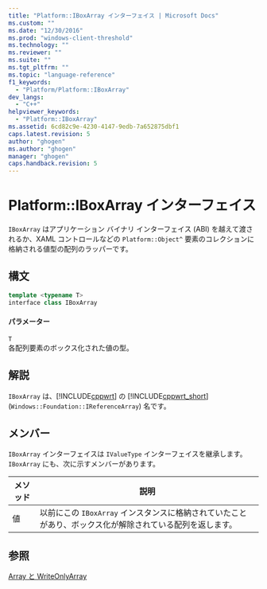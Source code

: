 ```yaml
---
title: "Platform::IBoxArray インターフェイス | Microsoft Docs"
ms.custom: ""
ms.date: "12/30/2016"
ms.prod: "windows-client-threshold"
ms.technology: ""
ms.reviewer: ""
ms.suite: ""
ms.tgt_pltfrm: ""
ms.topic: "language-reference"
f1_keywords: 
  - "Platform/Platform::IBoxArray"
dev_langs: 
  - "C++"
helpviewer_keywords: 
  - "Platform::IBoxArray"
ms.assetid: 6cd82c9e-4230-4147-9edb-7a652875dbf1
caps.latest.revision: 5
author: "ghogen"
ms.author: "ghogen"
manager: "ghogen"
caps.handback.revision: 5
---
```

# Platform::IBoxArray インターフェイス
`IBoxArray` はアプリケーション バイナリ インターフェイス \(ABI\) を越えて渡されるか、XAML コントロールなどの `Platform::Object^` 要素のコレクションに格納される値型の配列のラッパーです。  
  
## 構文  
  
```cpp  
template <typename T>  
interface class IBoxArray  
```  
  
#### パラメーター  
 `T`  
 各配列要素のボックス化された値の型。  
  
## 解説  
 `IBoxArray` は、[!INCLUDE[cppwrt](../cppcx/includes/cppwrt-md.md)] の [!INCLUDE[cppwrt_short](../cppcx/includes/cppwrt-short-md.md)] \(`Windows::Foundation::IReferenceArray`\) 名です。  
  
## メンバー  
 `IBoxArray` インターフェイスは `IValueType` インターフェイスを継承します。`IBoxArray` にも、次に示すメンバーがあります。  
  
|メソッド|説明|  
|----------|--------|  
|値|以前にこの `IBoxArray` インスタンスに格納されていたことがあり、ボックス化が解除されている配列を返します。|  
  
## 参照  
 [Array と WriteOnlyArray](../cppcx/array-and-writeonlyarray-c-cx.md)